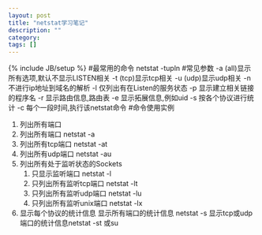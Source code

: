 ```yaml
---
layout: post
title: "netstat学习笔记"
description: ""
category: 
tags: []
---
```

{% include JB/setup %}
#最常用的命令
    netstat -tupln
#常见参数
    -a (all)显示所有选项,默认不显示LISTEN相关
    -t (tcp)显示tcp相关
    -u (udp)显示udp相关
    -n 不进行ip地址到域名的解析
    -l 仅列出有在Listen的服务状态
    -p 显示建立相关链接的程序名
    -r 显示路由信息,路由表
    -e 显示拓展信息,例如uid
    -s 按各个协议进行统计
    -c 每个一段时间,执行该netstat命令
#命令使用实例
1. 列出所有端口
  1. 列出所有端口 netstat -a
  1. 列出所有tcp端口 netstat -at
  1. 列出所有udp端口 netstat -au
2. 列出所有处于监听状态的Sockets
    1. 只显示监听端口 netstat -l
    1. 只列出所有监听tcp端口 netstat -lt
    1. 只列出所有监听udp端口 netstat -lu
    1. 只列出所有监听unix端口 netstat -lx
3. 显示每个协议的统计信息
    显示所有端口的统计信息 netstat -s
    显示tcp或udp端口的统计信息netstat -st 或su
